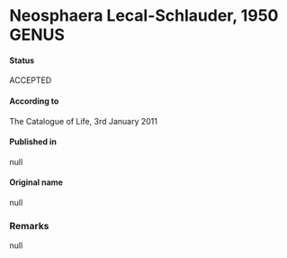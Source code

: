 Neosphaera Lecal-Schlauder, 1950 GENUS
=======

#### Status
ACCEPTED

#### According to
The Catalogue of Life, 3rd January 2011

#### Published in
null

#### Original name
null

### Remarks
null